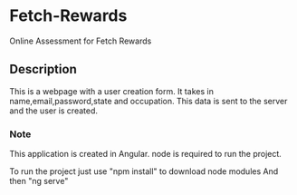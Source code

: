 # Fetch-Rewards
Online Assessment for Fetch Rewards


## Description

This is a webpage with a user creation form.
It takes in name,email,password,state and occupation.
This data is sent to the server and the user is created.



### Note
This application is created in Angular.
node is required to run the project.

To run the project just use "npm install" to download node modules
And then "ng serve"
